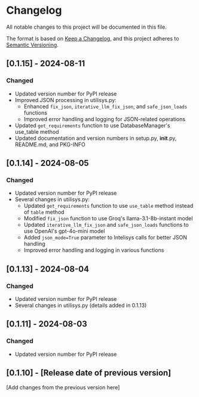 # Changelog

All notable changes to this project will be documented in this file.

The format is based on [Keep a Changelog](https://keepachangelog.com/en/1.0.0/),
and this project adheres to [Semantic Versioning](https://semver.org/spec/v2.0.0.html).

## [0.1.15] - 2024-08-11

### Changed
- Updated version number for PyPI release
- Improved JSON processing in utilisys.py:
  - Enhanced `fix_json`, `iterative_llm_fix_json`, and `safe_json_loads` functions
  - Improved error handling and logging for JSON-related operations
- Updated `get_requirements` function to use DatabaseManager's use_table method
- Updated documentation and version numbers in setup.py, __init__.py, README.md, and PKG-INFO

## [0.1.14] - 2024-08-05

### Changed
- Updated version number for PyPI release
- Several changes in utilisys.py:
  - Updated `get_requirements` function to use `use_table` method instead of `table` method
  - Modified `fix_json` function to use Groq's llama-3.1-8b-instant model
  - Updated `iterative_llm_fix_json` and `safe_json_loads` functions to use OpenAI's gpt-4o-mini model
  - Added `json_mode=True` parameter to Intelisys calls for better JSON handling
  - Improved error handling and logging in various functions

## [0.1.13] - 2024-08-04

### Changed
- Updated version number for PyPI release
- Several changes in utilisys.py (details added in 0.1.13)

## [0.1.11] - 2024-08-03

### Changed
- Updated version number for PyPI release

## [0.1.10] - [Release date of previous version]

[Add changes from the previous version here]
